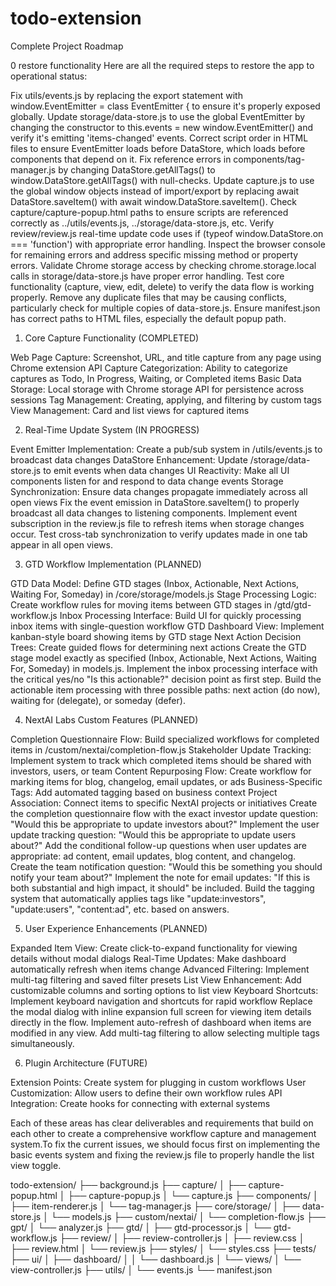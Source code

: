 # todo-extension

Complete Project Roadmap

0 restore functionality
Here are all the required steps to restore the app to operational status:

Fix utils/events.js by replacing the export statement with window.EventEmitter = class EventEmitter { to ensure it's properly exposed globally.
Update storage/data-store.js to use the global EventEmitter by changing the constructor to this.events = new window.EventEmitter() and verify it's emitting 'items-changed' events.
Correct script order in HTML files to ensure EventEmitter loads before DataStore, which loads before components that depend on it.
Fix reference errors in components/tag-manager.js by changing DataStore.getAllTags() to window.DataStore.getAllTags() with null-checks.
Update capture.js to use the global window objects instead of import/export by replacing await DataStore.saveItem() with await window.DataStore.saveItem().
Check capture/capture-popup.html paths to ensure scripts are referenced correctly as ../utils/events.js, ../storage/data-store.js, etc.
Verify review/review.js real-time update code uses if (typeof window.DataStore.on === 'function') with appropriate error handling.
Inspect the browser console for remaining errors and address specific missing method or property errors.
Validate Chrome storage access by checking chrome.storage.local calls in storage/data-store.js have proper error handling.
Test core functionality (capture, view, edit, delete) to verify the data flow is working properly.
Remove any duplicate files that may be causing conflicts, particularly check for multiple copies of data-store.js.
Ensure manifest.json has correct paths to HTML files, especially the default popup path.

1. Core Capture Functionality (COMPLETED)

Web Page Capture: Screenshot, URL, and title capture from any page using Chrome extension API
Capture Categorization: Ability to categorize captures as Todo, In Progress, Waiting, or Completed items
Basic Data Storage: Local storage with Chrome storage API for persistence across sessions
Tag Management: Creating, applying, and filtering by custom tags
View Management: Card and list views for captured items

2. Real-Time Update System (IN PROGRESS)

Event Emitter Implementation: Create a pub/sub system in /utils/events.js to broadcast data changes
DataStore Enhancement: Update /storage/data-store.js to emit events when data changes
UI Reactivity: Make all UI components listen for and respond to data change events
Storage Synchronization: Ensure data changes propagate immediately across all open views
Fix the event emission in DataStore.saveItem() to properly broadcast all data changes to listening components.
Implement event subscription in the review.js file to refresh items when storage changes occur.
Test cross-tab synchronization to verify updates made in one tab appear in all open views.

3. GTD Workflow Implementation (PLANNED)

GTD Data Model: Define GTD stages (Inbox, Actionable, Next Actions, Waiting For, Someday) in /core/storage/models.js
Stage Processing Logic: Create workflow rules for moving items between GTD stages in /gtd/gtd-workflow.js
Inbox Processing Interface: Build UI for quickly processing inbox items with single-question workflow
GTD Dashboard View: Implement kanban-style board showing items by GTD stage
Next Action Decision Trees: Create guided flows for determining next actions
Create the GTD stage model exactly as specified (Inbox, Actionable, Next Actions, Waiting For, Someday) in models.js.
Implement the inbox processing interface with the critical yes/no "Is this actionable?" decision point as first step.
Build the actionable item processing with three possible paths: next action (do now), waiting for (delegate), or someday (defer).

4. NextAI Labs Custom Features (PLANNED)

Completion Questionnaire Flow: Build specialized workflows for completed items in /custom/nextai/completion-flow.js
Stakeholder Update Tracking: Implement system to track which completed items should be shared with investors, users, or team
Content Repurposing Flow: Create workflow for marking items for blog, changelog, email updates, or ads
Business-Specific Tags: Add automated tagging based on business context
Project Association: Connect items to specific NextAI projects or initiatives
Create the completion questionnaire flow with the exact investor update question: "Would this be appropriate to update investors about?"
Implement the user update tracking question: "Would this be appropriate to update users about?"
Add the conditional follow-up questions when user updates are appropriate: ad content, email updates, blog content, and changelog.
Create the team notification question: "Would this be something you should notify your team about?"
Implement the note for email updates: "If this is both substantial and high impact, it should" be included.
Build the tagging system that automatically applies tags like "update:investors", "update:users", "content:ad", etc. based on answers.

5. User Experience Enhancements (PLANNED)

Expanded Item View: Create click-to-expand functionality for viewing details without modal dialogs
Real-Time Updates: Make dashboard automatically refresh when items change
Advanced Filtering: Implement multi-tag filtering and saved filter presets
List View Enhancement: Add customizable columns and sorting options to list view
Keyboard Shortcuts: Implement keyboard navigation and shortcuts for rapid workflow
Replace the modal dialog with inline expansion full screen for viewing item details directly in the flow.
Implement auto-refresh of dashboard when items are modified in any view.
Add multi-tag filtering to allow selecting multiple tags simultaneously.

6. Plugin Architecture (FUTURE)

Extension Points: Create system for plugging in custom workflows
User Customization: Allow users to define their own workflow rules
API Integration: Create hooks for connecting with external systems

Each of these areas has clear deliverables and requirements that build on each other to create a comprehensive workflow capture and management system.To fix the current issues, we should focus first on implementing the basic events system and fixing the review.js file to properly handle the list view toggle.

todo-extension/
├── background.js
├── capture/
│ ├── capture-popup.html
│ ├── capture-popup.js
│ └── capture.js
├── components/
│ ├── item-renderer.js
│ └── tag-manager.js
├── core/storage/
│ ├── data-store.js
│ └── models.js
├── custom/nextai/
│ └── completion-flow.js
├── gpt/
│ └── analyzer.js
├── gtd/
│ ├── gtd-processor.js
│ └── gtd-workflow.js
├── review/
│ ├── review-controller.js
│ ├── review.css
│ ├── review.html
│ └── review.js
├── styles/
│ └── styles.css
├── tests/
├── ui/
│ ├── dashboard/
│ │ └── dashboard.js
│ └── views/
│ └── view-controller.js
├── utils/
│ └── events.js
└── manifest.json
